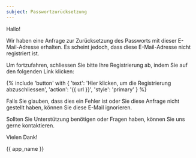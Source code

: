 ```yaml
---
subject: Passwortzurücksetzung
---
```


Hallo! 

Wir haben eine Anfrage zur Zurücksetzung des Passworts mit dieser E-Mail-Adresse erhalten. Es scheint jedoch, dass diese E-Mail-Adresse nicht registriert ist.

Um fortzufahren, schliessen Sie bitte Ihre Registrierung ab, indem Sie auf den folgenden Link klicken:

{% include 'button' with { 'text': 'Hier klicken, um die Registrierung abzuschliessen', 'action': '{{ url }}', 'style': 'primary' } %}

Falls Sie glauben, dass dies ein Fehler ist oder Sie diese Anfrage nicht gestellt haben, können Sie diese E-Mail ignorieren.

Sollten Sie Unterstützung benötigen oder Fragen haben, können Sie uns gerne kontaktieren.

Vielen Dank!

{{ app_name }}

